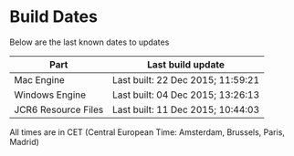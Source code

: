 # Build Dates

Below are the last known dates to updates

Part | Last build update
-----|-----
Mac Engine | Last built: 22 Dec 2015; 11:59:21
Windows Engine | Last built: 04 Dec 2015; 13:26:13
JCR6 Resource Files | Last built: 11 Dec 2015; 10:44:03
All times are in CET (Central European Time: Amsterdam, Brussels, Paris, Madrid)



